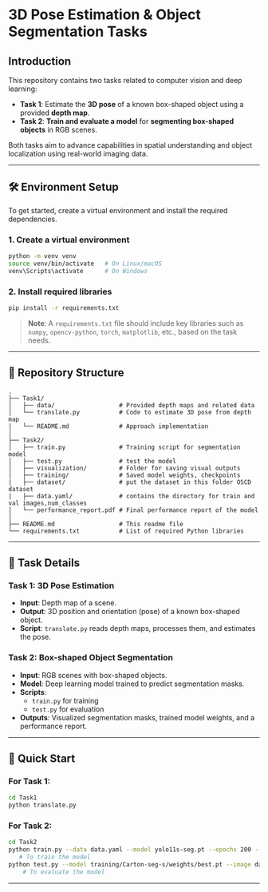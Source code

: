# 3D Pose Estimation & Object Segmentation Tasks

## Introduction

This repository contains two tasks related to computer vision and deep learning:

- **Task 1**: Estimate the **3D pose** of a known box-shaped object using a provided **depth map**.
- **Task 2**: **Train and evaluate a model** for **segmenting box-shaped objects** in RGB scenes.

Both tasks aim to advance capabilities in spatial understanding and object localization using real-world imaging data.

---

## 🛠️ Environment Setup

To get started, create a virtual environment and install the required dependencies.

### 1. Create a virtual environment
```bash
python -m venv venv
source venv/bin/activate   # On Linux/macOS
venv\Scripts\activate      # On Windows
```

### 2. Install required libraries
```bash
pip install -r requirements.txt
```

> **Note**: A `requirements.txt` file should include key libraries such as `numpy`, `opencv-python`, `torch`, `matplotlib`, etc., based on the task needs.

---

## 📁 Repository Structure

```
.
├── Task1/
│   ├── data/                  # Provided depth maps and related data
│   └── translate.py           # Code to estimate 3D pose from depth map
|   └── README.md              # Approach implementation
│
├── Task2/
│   ├── train.py               # Training script for segmentation model
│   ├── test.py                # test the model
│   ├── visualization/         # Folder for saving visual outputs
│   ├── training/              # Saved model weights, checkpoints
|   ├── dataset/               # put the dataset in this folder OSCD dataset  
|   ├── data.yaml/             # contains the directory for train and val images,num_classes
│   └── performance_report.pdf # Final performance report of the model
│
├── README.md                  # This readme file
└── requirements.txt           # List of required Python libraries
```

---

## 📌 Task Details

### Task 1: 3D Pose Estimation
- **Input**: Depth map of a scene.
- **Output**: 3D position and orientation (pose) of a known box-shaped object.
- **Script**: `translate.py` reads depth maps, processes them, and estimates the pose.

### Task 2: Box-shaped Object Segmentation
- **Input**: RGB scenes with box-shaped objects.
- **Model**: Deep learning model trained to predict segmentation masks.
- **Scripts**:
  - `train.py` for training
  - `test.py` for evaluation
- **Outputs**: Visualized segmentation masks, trained model weights, and a performance report.

---

## 🚀 Quick Start

### For Task 1:
```bash
cd Task1
python translate.py
```

### For Task 2:
```bash
cd Task2
python train.py --data data.yaml --model yolo11s-seg.pt --epochs 200 --imgsz 512 --batch 16 --name Carton-seg-s
   # To train the model
python test.py --model training/Carton-seg-s/weights/best.pt --image dataset/test/net\ \(9125\).jpg
    # To evaluate the model
```

---

